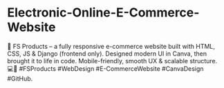 # Electronic-Online-E-Commerce-Website
🚀  FS Products – a fully responsive e-commerce website built with HTML, CSS, JS &amp; Django (frontend only). Designed modern UI in Canva, then brought it to life in code. Mobile-friendly, smooth UX &amp; scalable structure. 💻📱 #FSProducts #WebDesign #E-CommerceWebsite #CanvaDesign #GitHub.
